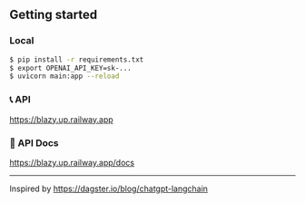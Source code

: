 ## Getting started

### Local

```bash
$ pip install -r requirements.txt
$ export OPENAI_API_KEY=sk-...
$ uvicorn main:app --reload
```

### 📞 API

https://blazy.up.railway.app

### 📗 API Docs

https://blazy.up.railway.app/docs

---

Inspired by https://dagster.io/blog/chatgpt-langchain